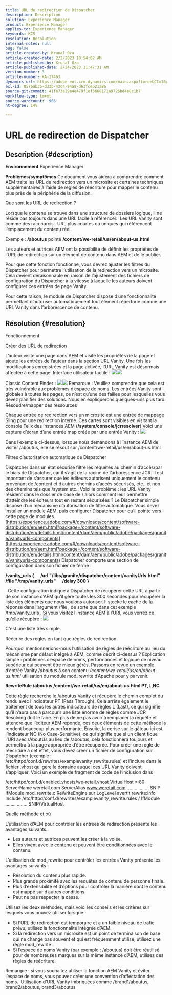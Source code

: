 ```yaml
---
title: URL de redirection de Dispatcher
description: Description
solution: Experience Manager
product: Experience Manager
applies-to: Experience Manager
keywords: KCS
resolution: Resolution
internal-notes: null
bug: false
article-created-by: Krunal Oza
article-created-date: 2/2/2023 10:54:02 AM
article-published-by: Krunal Oza
article-published-date: 2/24/2023 11:47:31 AM
version-number: 3
article-number: KA-17463
dynamics-url: https://adobe-ent.crm.dynamics.com/main.aspx?forceUCI=1&pagetype=entityrecord&etn=knowledgearticle&id=9a85c1e3-e7a2-ed11-aad1-6045bd006149
exl-id: 8576ab35-d33b-43c4-94a8-d63fceb21a86
source-git-commit: 41fe73a29e4e479f1ef3668171a9726bd4e8c1b7
workflow-type: tm+mt
source-wordcount: '966'
ht-degree: 14%

---
```


# URL de redirection de Dispatcher

## Description {#description}

<b>Environnement</b>
Experience Manager


<b>Problèmes/symptômes</b>
Ce document vous aidera à comprendre comment AEM traite les URL de redirection vers un microsite et certaines techniques supplémentaires à l’aide de règles de réécriture pour mapper le contenu plus près de la périphérie de la diffusion.

Que sont les URL de redirection ?

Lorsque le contenu se trouve dans une structure de dossiers logique, il ne réside pas toujours dans une URL facile à référencer.  Les URL Vanity sont comme des raccourcis.  URL plus courtes ou uniques qui référencent l’emplacement du contenu réel.

Exemple : <b>/aboutus</b> pointé <b>/content/we-retail/us/en/about-us.html</b>

Les auteurs et autrices AEM ont la possibilité de définir les propriétés de l’URL de redirection sur un élément de contenu dans AEM et de le publier.

Pour que cette fonction fonctionne, vous devrez ajuster les filtres du Dispatcher pour permettre l’utilisation de la redirection vers un microsite.  Cela devient déraisonnable en raison de l’ajustement des fichiers de configuration du Dispatcher à la vitesse à laquelle les auteurs doivent configurer ces entrées de page Vanity.

Pour cette raison, le module de Dispatcher dispose d’une fonctionnalité permettant d’autoriser automatiquement tout élément répertorié comme une URL Vanity dans l’arborescence de contenu.


## Résolution {#resolution}


Fonctionnement


Créer des URL de redirection

L’auteur visite une page dans AEM et visite les propriétés de la page et ajoute les entrées de l’auteur dans la section URL Vanity.
Une fois les modifications enregistrées et la page activée, l’URL Vanity est désormais affectée à cette page.
Interface utilisateur tactile :
![](assets/c1e59dbd-38b4-ed11-83fe-6045bd006149.png)![](assets/c3e59dbd-38b4-ed11-83fe-6045bd006149.png)


Classic Content Finder :
![](assets/c2e59dbd-38b4-ed11-83fe-6045bd006149.png)![](assets/c4e59dbd-38b4-ed11-83fe-6045bd006149.png)
Remarque : Veuillez comprendre que cela est très vulnérable aux problèmes d’espace de noms.
Les entrées Vanity sont globales à toutes les pages, ce n’est qu’une des failles pour lesquelles vous devez planifier des solutions. Nous en expliquerons quelques-uns plus tard.
Résoudre/mapper des ressources

Chaque entrée de redirection vers un microsite est une entrée de mappage Sling pour une redirection interne.
Ces cartes sont visibles en visitant la console Felix des instances AEM (<b>/system/console/jcrresolver</b>) Voici une capture d’écran d’une entrée map créée par une entrée Vanity :
![](assets/c5e59dbd-38b4-ed11-83fe-6045bd006149.png)



Dans l’exemple ci-dessus, lorsque nous demandons à l’instance AEM de visiter /aboutus, elle se résout sur /content/we-retail/us/en/about-us.html

Filtres d’autorisation automatique de Dispatcher

Dispatcher dans un état sécurisé filtre les requêtes au chemin d’accès/par le biais de Dispatcher, car il s’agit de la racine de l’arborescence JCR.
Il est important de s’assurer que les éditeurs autorisent uniquement le contenu provenant de /content et d’autres chemins d’accès sécurisés, etc.. et non des chemins tels que /system etc.. Voici le problème : les URL Vanity résident dans le dossier de base de / alors comment leur permettre d’atteindre les éditeurs tout en restant sécurisées ?
Le Dispatcher simple dispose d’un mécanisme d’autorisation de filtre automatique. Vous devez installer un module AEM, puis configurer Dispatcher pour qu’il pointe vers cette page de modules.
[https://experience.adobe.com/#/downloads/content/software-distribution/en/aem.html?package=/content/software-distribution/en/details.html/content/dam/aem/public/adobe/packages/granite/vanityurls-components](https://experience.adobe.com/#/downloads/content/software-distribution/en/aem.html?package=/content/software-distribution/en/details.html/content/dam/aem/public/adobe/packages/granite/vanityurls-components)
Dispatcher comporte une section de configuration dans son fichier de ferme :


<b>/vanity_urls {</b><b> </b><b>    </b><b> </b><b>/url &quot;/libs/granite/dispatcher/content/vanityUrls.html&quot;</b><b> </b><b>    </b><b> </b><b>/file &quot;/tmp/vanity_urls&quot;</b><b> </b><b>    </b><b> </b><b>/delay 300</b><b> </b><b>}</b>

 
Cette configuration indique à Dispatcher de récupérer cette URL à partir de son instance d’AEM qu’il gère toutes les 300 secondes pour récupérer la liste des éléments que nous voulons autoriser.
Il stocke le cache de la réponse dans l’argument /file , de sorte que dans cet exemple /tmp/vanity_urls . Si vous visitez l’instance AEM à l’URI, vous verrez ce qu’elle récupère :
![](assets/c6e59dbd-38b4-ed11-83fe-6045bd006149.png)



C&#39;est une liste très simple.

Réécrire des règles en tant que règles de redirection

Pourquoi mentionnerions-nous l’utilisation de règles de réécriture au lieu du mécanisme par défaut intégré à AEM, comme décrit ci-dessus ?
Explication simple : problèmes d’espace de noms, performances et logique de niveau supérieur qui peuvent être mieux gérés.
Passons en revue un exemple d’entrée Vanity */aboutus* à son contenu */content/we-retail/us/en/about-us.html* utilisation du module mod_rewrite d’Apache pour y parvenir.

<b>RewriteRule /aboutus /content/we-retail/us/en/about-us.html PT,L,NC</b>


Cette règle recherche le /aboutus Vanity et récupère le chemin complet du rendu avec l’indicateur PT (Pass Through).
Cela arrête également le traitement de tous les autres indicateurs de règles L (Last), ce qui signifie qu’il n’aura pas à parcourir une liste énorme de règles comme JCR Resolving doit le faire.
En plus de ne pas avoir à remplacer la requête et attendre que l’éditeur AEM réponde, ces deux éléments de cette méthode la rendent beaucoup plus performante.
Ensuite, la cerise sur le gâteau ici est l’indicateur NC (No Case-Sensitive), ce qui signifie que si un client floue l’URI avec /AboutUs au lieu de /aboutus, cela fonctionnera toujours et permettra à la page appropriée d’être récupérée.
Pour créer une règle de réécriture à cet effet, vous devez créer un fichier de configuration sur Dispatcher (exemple : /etc/httpd/conf.d/rewrites/examplevanity_rewrite.rules) et l’inclure dans le fichier .vhost qui gère le domaine auquel ces URL Vanity doivent s’appliquer.
Voici un exemple de fragment de code de l’inclusion dans

/etc/httpd/conf.d/enabled_vhosts/we-retail.vhost VirtualHost \*:80 ServerName weretail.com ServerAlias www.weretail.com ........ ........ SNIP     IfModule mod_rewrite.c ReWriteEngine sur LogLevel avertit rewrite:info Include /etc/httpd/conf.d/rewrites/examplevanity_rewrite.rules / IfModule ........ ........ SNIP/VirtualHost



Quelle méthode et où


L’utilisation d’AEM pour contrôler les entrées de redirection présente les avantages suivants.

- Les auteurs et autrices peuvent les créer à la volée.
- Elles vivent avec le contenu et peuvent être conditionnées avec le contenu.


L’utilisation de mod_rewrite pour contrôler les entrées Vanity présente les avantages suivants :

- Résolution du contenu plus rapide.
- Plus grande proximité avec les requêtes de contenu de personne finale.
- Plus d’extensibilité et d’options pour contrôler la manière dont le contenu est mappé sur d’autres conditions.
- Peut ne pas respecter la casse.


Utilisez les deux méthodes, mais voici les conseils et les critères sur lesquels vous pouvez utiliser lorsque :

- Si l’URL de redirection est temporaire et a un faible niveau de trafic prévu, utilisez la fonctionnalité intégrée d’AEM.
- Si la redirection vers un microsite est un point de terminaison de base qui ne change pas souvent et qui est fréquemment utilisé, utilisez une règle mod_rewrite .
- Si l’espace de noms Vanity (par exemple : /aboutus) doit être réutilisé pour de nombreuses marques sur la même instance d’AEM, utilisez des règles de réécriture.


Remarque : si vous souhaitez utiliser la fonction AEM Vanity et éviter l’espace de noms, vous pouvez créer une convention d’affectation des noms.  Utilisation d’URL Vanity imbriquées comme /brand1/aboutus, brand2/aboutus, brand3/aboutus
